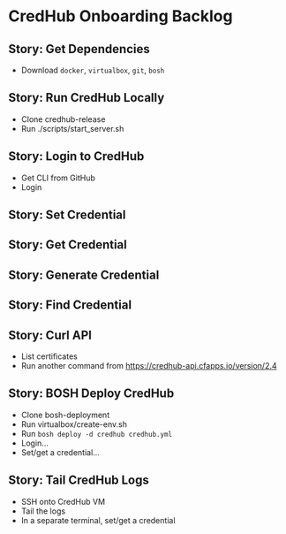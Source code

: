 # CredHub Onboarding Backlog

## Story: Get Dependencies
- Download `docker`, `virtualbox`, `git`, `bosh`

## Story: Run CredHub Locally
- Clone credhub-release
- Run ./scripts/start\_server.sh

## Story: Login to CredHub
- Get CLI from GitHub
- Login

## Story: Set Credential

## Story: Get Credential

## Story: Generate Credential

## Story: Find Credential

## Story: Curl API
- List certificates
- Run another command from https://credhub-api.cfapps.io/version/2.4

## Story: BOSH Deploy CredHub
- Clone bosh-deployment
- Run virtualbox/create-env.sh
- Run `bosh deploy -d credhub credhub.yml`
- Login...
- Set/get a credential...

## Story: Tail CredHub Logs
- SSH onto CredHub VM
- Tail the logs
- In a separate terminal, set/get a credential
